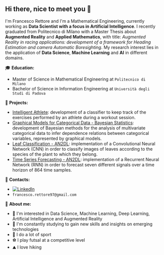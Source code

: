 ## Hi there, nice to meet you 👋

I'm Francesco Rettore and I'm a Mathematical Engineering, currently working as **Data Scientist with a focus in Artificial Intelligence**.
I recently graduated from Politecnico di Milano with a Master Thesis about **Augmented Reality** and **Applied Mathematics**, with title: *Augmented Reality in racing applications: development of a framework for Heading Estimation and camera Automatic Boresighting*.
My research interest lies in the application of **Data Science**, **Machine Learning** and **AI** in different domains.

🎓 **Education:**
- Master of Science in Mathematical Engineering at `Politecnico di Milano`
- Bachelor of Science in Information Engineering at `Università degli Studi di Padova`

📌 **Projects:**
- [Intelligent Athlete](https://github.com/Sesco97/Intelligent-Athlete): development of a classifier to keep track of the exercises performed by an athlete during a workout session.
- [Graphical Models for Categorical Data - Bayesian Statistics](https://github.com/Sesco97/GraphicalModels-BayesStat): development of Bayesian methods for the analysis of multivariate categorical data to infer dependence relations between categorical variables, represented by graphical models.
- [Leaf Classification - AN2DL](https://github.com/Sesco97/LeafClassification-AN2DL): implementation of a Convolutional Neural Network (CNN) in order to classify images of leaves according to the species of the plant to which they belong.
- [Time Series Forecasting - AN2DL](https://github.com/Sesco97/TimeSeriesForecasting-AN2DL): implementation of a Recurrent Neural Network (RNN) in order to forecast seven different signals over a time horizon of 864 time samples.

📢 **Contacts:**
- [![LinkedIn](https://img.shields.io/badge/-LinkedIn-blue?style=flat&logo=Linkedin&logoColor=white)](https://www.linkedin.com/in/francesco-rettore/)
- `francesco.rettore97@gmail.com`

👦 **About me:**
- 👀 I'm interested in Data Science, Machine Learning, Deep Learning, Artificial Intelligence and Augmented Reality
- 🌱 I'm constantly studying to gain new skills and insights on emerging technologies
- 🏃 I do a lot of sport
- ⚽ I play futsal at a competitive level
- ⛰️ I love hiking
